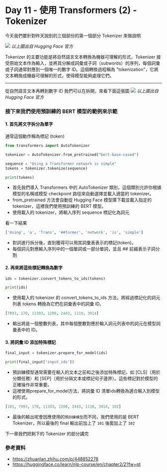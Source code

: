 # Day 11 - 使用 Transformers (2) - Tokenizer

今天我們要針對昨天說到的三個部份的第一個部分 Tokenizer 來做說明

![](C:\Users\User\Pictures\tokenizer.png)
_以上圖出自 Hugging Face 官方_

Tokenizer 的主要功能是將自然語言文本轉換為機器可理解的形式，Tokenizer 接受原始文本作為輸入，並將其分解成詞彙或子詞（subwords）的序列，每個詞彙或子詞通常對應到一個唯一的數字 ID。這個轉換過程稱為 "tokenization"，它將文本轉換成機器可理解的形式，使得模型能夠處理它們。

---

從自然語言文本再轉到數字 ID 我們可以在拆開，來看下面這張圖
![](C:\Users\User\Pictures\tokenizer_2.png)
_以上圖出自 Hugging Face 官方_

### 接下來我們使用預訓練的 BERT 模型的範例來示範
#### 1. 首先將文字拆分為單字

通常這個動作稱為標記 (token)
```python
from transformers import AutoTokenizer

tokenizer = AutoTokenizer.from_pretrained("bert-base-cased")

sequence = "Using a Transformer network is simple"
tokens = tokenizer.tokenize(sequence)

print(tokens)
```
- 首先我們導入 Transformers 中的 AutoTokenizer 類別，這個類別允許你根據模型的名稱或模型 checkpoint 路徑來自動選擇並載入適當的 tokenizer。
- from_pretrained 方法會自動從 Hugging Face 模型庫下載並載入指定的 tokenizer，這裡我們使用預訓練的 BERT 模型。
- 使用載入的 tokenizer，將輸入序列 sequence 標記化為詞元

看一下結果
```python
['Using', 'a', 'Trans', '##former', 'network', 'is', 'simple']
```
- 對詞進行拆分後，直到獲得可以用其詞彙表表示的標記(token)。
- 每個詞元對應輸入序列中的一個單詞或一部分單詞，並且 ## 前綴表示子詞分割

#### 2. 再來將這些標記轉換為數字

```python
ids = tokenizer.convert_tokens_to_ids(tokens)

print(ids)
```
- 使用載入的 tokenizer 的 convert_tokens_to_ids 方法，將經過標記化的詞元列表 tokens 轉換為它們在詞彙表中的詞彙 ID。

```python
[7993, 170, 11303, 1200, 2443, 1110, 3014]
```
- 輸出將是一個整數列表，其中每個整數對應於輸入詞元列表中的詞元在模型詞彙表中的 ID。

#### 3. 將詞彙 ID 添加特殊標記


```python
final_input = tokenizer.prepare_for_model(ids)

print(final_input['input_ids'])
```
- 預訓練模型通常需要在輸入的文本之前和之後添加特殊標記，如 [CLS]（用於分類任務）和 [SEP]（用於分隔文本或標記句子邊界）。這些標記對於模型的正確操作非常重要。
- 這裡使用prepare_for_model方法，將詞彙 ID 清單ids轉換為適合輸入到模型的形式。

```python
[101, 7993, 170, 11303, 1200, 2443, 1110, 3014, 102]
```
- 最後的輸出呢會因應使用的`預訓練模型`而不同，我們使用的是 BERT Tokenizer，所以最後的 final 輸出前加上了 `101` 後面加上了 `102`

下一章我們把剩下的 Tokenizer 的部分講完

### 參考資料
- <https://zhuanlan.zhihu.com/p/448852278>
- <https://huggingface.co/learn/nlp-course/en/chapter2/2?fw=pt>



